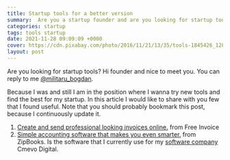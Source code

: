 ```yaml
---
title: Startup tools for a better version
summary:  Are you a startup founder and are you looking for startup tools like invoice, planning or just making money with much automation? Check this article, from founder to founders.
categories: startup
tags: tools startup
date: 2021-11-28 09:09:09 +0000
cover: https://cdn.pixabay.com/photo/2016/11/21/13/35/tools-1845426_1280.jpg
layout: post
---
```


Are you looking for startup tools? Hi founder and nice to meet you. You can reply to me <a href="https://twitter.com/militaru_bogdan" target="_blank">@militaru_bogdan</a>.

Because I was and still I am in the position where I wanna try new tools and find the best for my startup. In this article I would like to share with you few that I found useful. Note that you should probably bookmark this post, because I continuously update it.

1. <a href="https://free-invoice.co.za/" target="_blank">Create and send professional looking invoices online.</a> from Free Invoice
2. <a href="https://zipbooks.com/" target="_blank">Simple accounting software that makes you even smarter.</a> from ZipBooks. Is the software that I currently use for my <a href="https://cmevo.com" target="_blank">software company</a> Cmevo Digital.